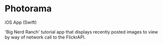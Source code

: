 # Photorama

iOS App (Swift)

'Big Nerd Ranch' tutorial app that displays recently posted images to view by way of network call to the FlickrAPI.
